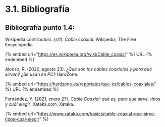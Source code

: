 # 3.1. Bibliografía

## Bibliografía punto 1.4:

Wikipedia contributors. (s/f). _Cable coaxial_. Wikipedia, The Free Encyclopedia.&#x20;

{% embed url="https://es.wikipedia.org/wiki/Cable_coaxial" %}
URL
{% endembed %}

Alonso, R. (2020, agosto 23). _¿Qué son los cables coaxiales y para qué sirven? ¿Se usan en PC?_ HardZone.

{% embed url="https://hardzone.es/reportajes/que-es/cables-coaxiales/" %}
URL
{% endembed %}

Fernández, Y. (2021, enero 27). _Cable Coaxial: qué es, para qué sirve, tipos y cuál elegir_. Xataka.com; Xataka.

{% embed url="https://www.xataka.com/basics/cable-coaxial-que-sirve-tipos-cual-elegir" %}
